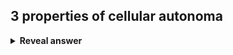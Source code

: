## 3 properties of cellular autonoma<br>
<details>
<summary><b>Reveal answer</b></summary>
- Localism, states updated based on neighbours<br>- Parallelism, every cell updated in parallel<br>- Homogeneity, same set of rules applied
</details>
